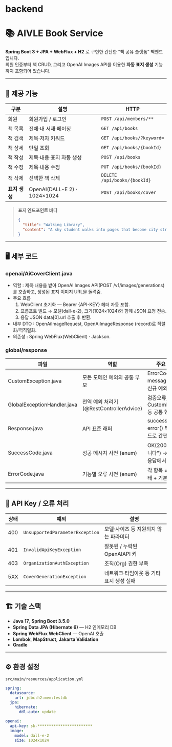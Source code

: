# backend

# 📚 AIVLE Book Service

**Spring Boot 3 + JPA + WebFlux + H2** 로 구현한 간단한 “책 공유 플랫폼” 백엔드입니다.  
회원 인증부터 책 CRUD, 그리고 OpenAI Images API를 이용한 **자동 표지 생성** 기능까지 포함되어 있습니다.

---

## 🌟 제공 기능

| 구분 | 설명                        | HTTP                         |
|------|---------------------------|------------------------------|
| 회원 | 회원가입 / 로그인                | `POST /api/members/**`       |
| 책 목록 | 전체·내 서재·페이징               | `GET /api/books`             |
| 책 검색 | 제목·저자 키워드                 | `GET /api/books/?keyword=`   |
| 책 상세 | 단일 조회                     | `GET /api/books/{bookId}`    |
| 책 작성 | 제목·내용·표지 자동 생성            | `POST /api/books`            |
| 책 수정 | 제목·내용 수정                  | `PUT /api/books/{bookId}`    |
| 책 삭제 | 선택한 책 삭제                  | `DELETE /api/books/{bookId}` |
| **표지 생성** | OpenAI(DALL-E 2) · 1024×1024 | `POST /api/books/cover`      |

> **표지 엔드포인트 바디**
> ```json
> {
>   "title": "Walking Library",
>   "content": "A shy student walks into pages that become city streets…"
> }
> ```

---
## 🖥️ 세부 코드

### openai/AiCoverClient.java
- 역할 : 제목·내용을 받아 OpenAI Images API(POST /v1/images/generations)를 호출하고, 생성된 표지 이미지 URL을 돌려줌.
- 주요 흐름
  1. WebClient 초기화 — Bearer {API-KEY} 헤더 자동 포함.
  2.  프롬프트 빌드 → 모델(dall-e-2), 크기(1024×1024)와 함께 JSON 요청 전송.
  3. 응답 JSON data[0].url 추출 후 반환.
- 내부 DTO : OpenAiImageRequest, OpenAiImageResponse (record)로 직렬화/역직렬화.
- 의존성 : Spring WebFlux(WebClient) ‧ Jackson.

### global/response
| 파일                   | 역할                             | 주요 포인트                             |
|----------------------|--------------------------------|------------------------------------|
| CustomException.java | 모든 도메인 예외의 공통 부모 | ErrorCode, message 보관 및 신규 예외 추가   |
| GlobalExceptionHandler.java      | 전역 예외 처리기 (@RestControllerAdvice)	       | 검증오류, CustomException 등 공통 핸들링     |
| Response.java                 | API 표준 래퍼    | success() / error() 팩토리 메서드로 간편 생성 |
| SuccessCode.java                  | 성공 메시지 사전 (enum)	     | OK(200, "성공입니다") -> 모든 성공 응답에서 재사용 |
| ErrorCode.java              | 기능별 오류 사전 (enum)      | 각 항목 = HTTP 상태 + 기본 메시지            |


---


## 🔑 API Key / 오류 처리
| 상태  | 예외                              | 설명                     |
|-----|---------------------------------|------------------------|
| 400 | `UnsupportedParameterException` | 모델·사이즈 등 지원되지 않는 파라미터  |
| 401 | `InvalidApiKeyException`        | 잘못된 / 누락된 OpenAIAPI 키 |
| 403 | `OrganizationAuthException`     | 조직(Org) 권한 부족          |
| 5XX | `CoverGenerationException`      | 네트워크·타임아웃 등 기타 표지 생성 실패                     |


---

## 🏗️ 기술 스택

- **Java 17**, **Spring Boot 3.5.0**
- **Spring Data JPA (Hibernate 6)** — H2 인메모리 DB
- **Spring WebFlux WebClient** — OpenAI 호출
- **Lombok**, **MapStruct**, **Jakarta Validation**
- **Gradle**

---

## ⚙️ 환경 설정

`src/main/resources/application.yml`

```yaml
spring:
  datasource:
    url: jdbc:h2:mem:testdb
  jpa:
    hibernate:
      ddl-auto: update

openai:
  api-key: sk-************************               
  image:
    model: dall-e-2
    size: 1024x1024
